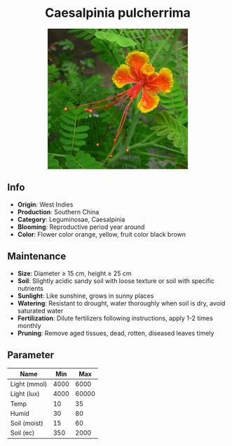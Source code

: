 <h1 align='center'>Caesalpinia pulcherrima</h1>
<p align="center">
    <img 
        align='center'
        width='320'
        src="../images/caesalpinia pulcherrima.png" 
        alt='Caesalpinia pulcherrima' />
</p>

## Info

 - **Origin**: West Indies
 - **Production**: Southern China
 - **Category**: Leguminosae, Caesalpinia
 - **Blooming**: Reproductive period year around
 - **Color**: Flower color orange, yellow, fruit color black brown

## Maintenance

 - **Size**: Diameter ≥ 15 cm, height ≥ 25 cm
 - **Soil**: Slightly acidic sandy soil with loose texture or soil with specific nutrients
 - **Sunlight**: Like sunshine, grows in sunny places
 - **Watering**: Resistant to drought, water thoroughly when soil is dry, avoid saturated water
 - **Fertilization**: Dilute fertilizers following instructions, apply 1-2 times monthly
 - **Pruning**: Remove aged tissues, dead, rotten, diseased leaves timely

## Parameter

| Name         | Min  | Max   |
|--------------|------|-------|
| Light (mmol) | 4000 | 6000  |
| Light (lux)  | 4000 | 60000 |
| Temp         | 10    | 35    |
| Humid        | 30   | 80    |
| Soil (moist) | 15   | 60    |
| Soil (ec)    | 350  | 2000  |